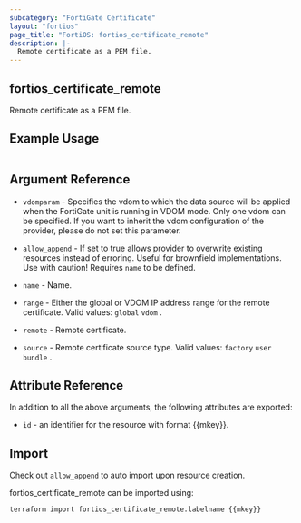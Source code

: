 ```yaml
---
subcategory: "FortiGate Certificate"
layout: "fortios"
page_title: "FortiOS: fortios_certificate_remote"
description: |-
  Remote certificate as a PEM file.
---
```


## fortios_certificate_remote
Remote certificate as a PEM file.

## Example Usage

```hcl

```

## Argument Reference
* `vdomparam` - Specifies the vdom to which the data source will be applied when the FortiGate unit is running in VDOM mode. Only one vdom can be specified. If you want to inherit the vdom configuration of the provider, please do not set this parameter.
* `allow_append` - If set to true allows provider to overwrite existing resources instead of erroring. Useful for brownfield implementations. Use with caution! Requires `name` to be defined.

* `name` - Name.
* `range` - Either the global or VDOM IP address range for the remote certificate. Valid values: `global` `vdom` .
* `remote` - Remote certificate.
* `source` - Remote certificate source type. Valid values: `factory` `user` `bundle` .

## Attribute Reference

In addition to all the above arguments, the following attributes are exported:
* `id` - an identifier for the resource with format {{mkey}}.

## Import

Check out `allow_append` to auto import upon resource creation.

fortios_certificate_remote can be imported using:
```sh
terraform import fortios_certificate_remote.labelname {{mkey}}
```
